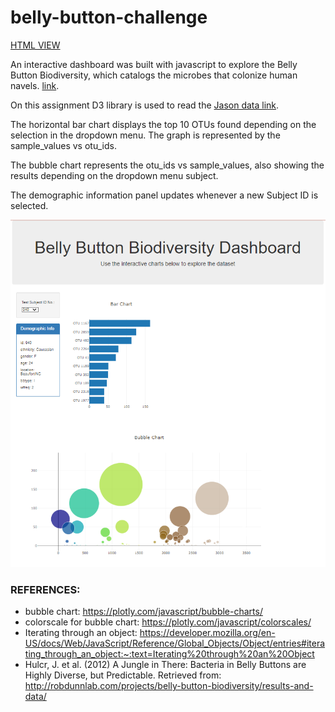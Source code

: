 # belly-button-challenge
[HTML VIEW](https://candidamg.github.io/belly-button-challenge/)

An interactive dashboard was built with javascript to explore the Belly Button Biodiversity, which catalogs the microbes that colonize human navels.
[link](http://robdunnlab.com/projects/belly-button-biodiversity/).

On this assignment D3 library is used to read the [Jason data link](https://2u-data-curriculum-team.s3.amazonaws.com/dataviz-classroom/v1.1/14-Interactive-Web-Visualizations/02-Homework/samples.json). 

The horizontal bar chart displays the top 10 OTUs found depending on the selection in the dropdown menu. The graph is represented by the sample_values vs otu_ids.

The bubble chart represents the otu_ids vs sample_values, also showing the results depending on the dropdown menu subject.

The demographic information panel updates whenever a new Subject ID is selected.

![alt text](https://github.com/candidamg/belly-button-challenge/blob/main/html_dashboard.PNG)

### REFERENCES:
* bubble chart: https://plotly.com/javascript/bubble-charts/
* colorscale for bubble chart: https://plotly.com/javascript/colorscales/
* Iterating through an object: https://developer.mozilla.org/en-US/docs/Web/JavaScript/Reference/Global_Objects/Object/entries#iterating_through_an_object:~:text=Iterating%20through%20an%20Object
* Hulcr, J. et al. (2012) A Jungle in There: Bacteria in Belly Buttons are Highly Diverse, but Predictable. Retrieved from: http://robdunnlab.com/projects/belly-button-biodiversity/results-and-data/
